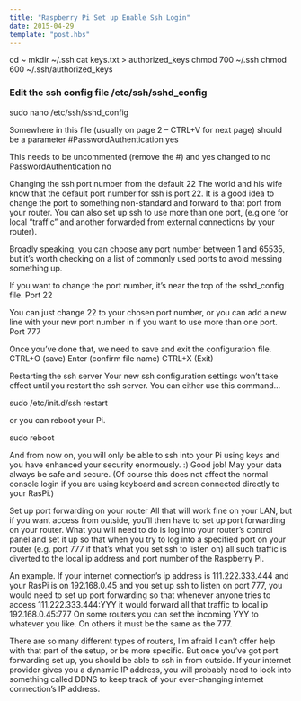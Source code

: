 ```yaml
---
title: "Raspberry Pi Set up Enable Ssh Login"
date: 2015-04-29
template: "post.hbs"
---
```



cd ~
mkdir ~/.ssh
cat keys.txt > authorized_keys
chmod 700 ~/.ssh
chmod 600 ~/.ssh/authorized_keys    


### Edit the ssh config file /etc/ssh/sshd_config
sudo nano /etc/ssh/sshd_config

Somewhere in this file (usually on page 2 – CTRL+V for next page) should be a parameter
#PasswordAuthentication yes

This needs to be uncommented (remove the #) and yes changed to no
PasswordAuthentication no


Changing the ssh port number from the default 22
The world and his wife know that the default port number for ssh is port 22. It is a good idea to change the port to something non-standard and forward to that port from your router. You can also set up ssh to use more than one port, (e.g one for local “traffic” and another forwarded from external connections by your router).

Broadly speaking, you can choose any port number between 1 and 65535, but it’s worth checking on a list of commonly used ports to avoid messing something up.

If you want to change the port number, it’s near the top of the sshd_config file.
Port 22

You can just change 22 to your chosen port number, or you can add a new line with your new port number in if you want to use more than one port.
Port 777

Once you’ve done that, we need to save and exit the configuration file.
CTRL+O (save)
Enter (confirm file name)
CTRL+X (Exit)


Restarting the ssh server
Your new ssh configuration settings won’t take effect until you restart the ssh server. You can either use this command…

sudo /etc/init.d/ssh restart

or you can reboot your Pi.

sudo reboot

And from now on, you will only be able to ssh into your Pi using keys and you have enhanced your security enormously. :) Good job! May your data always be safe and secure. (Of course this does not affect the normal console login if you are using keyboard and screen connected directly to your RasPi.)

Set up port forwarding on your router
All that will work fine on your LAN, but if you want access from outside, you’ll then have to set up port forwarding on your router. What you will need to do is log into your router’s control panel and set it up so that when you try to log into a specified port on your router (e.g. port 777 if that’s what you set ssh to listen on) all such traffic is diverted to the local ip address and port number of the Raspberry Pi.

An example. If your internet connection’s ip address is 111.222.333.444 and your RasPi is on 192.168.0.45 and you set up ssh to listen on port 777, you would need to set up port forwarding so that whenever anyone tries to access 111.222.333.444:YYY it would forward all that traffic to local ip 192.168.0.45:777 On some routers you can set the incoming YYY to whatever you like. On others it must be the same as the 777.

There are so many different types of routers, I’m afraid I can’t offer help with that part of the setup, or be more specific. But once you’ve got port forwarding set up, you should be able to ssh in from outside. If your internet provider gives you a dynamic IP address, you will probably need to look into something called DDNS to keep track of your ever-changing internet connection’s IP address.